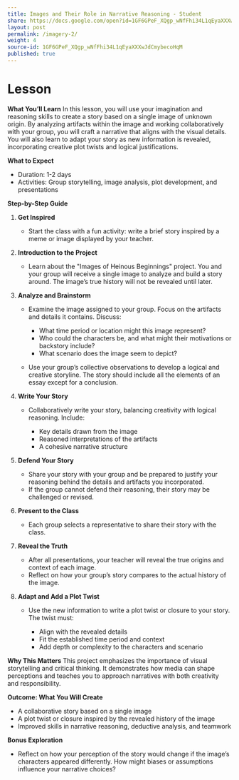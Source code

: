 ```yaml
---
title: Images and Their Role in Narrative Reasoning - Student
share: https://docs.google.com/open?id=1GF6GPeF_XQgp_wNfFhi34L1qEyaXXXwJdCmybecoHqM
layout: post
permalink: /imagery-2/
weight: 4
source-id: 1GF6GPeF_XQgp_wNfFhi34L1qEyaXXXwJdCmybecoHqM
published: true
---
```

# Lesson

<!--StartFragment-->

**What You’ll Learn** In this lesson, you will use your imagination and reasoning skills to create a story based on a single image of unknown origin. By analyzing artifacts within the image and working collaboratively with your group, you will craft a narrative that aligns with the visual details. You will also learn to adapt your story as new information is revealed, incorporating creative plot twists and logical justifications.

**What to Expect**

* Duration: 1-2 days
* Activities: Group storytelling, image analysis, plot development, and presentations

**Step-by-Step Guide**

1. **Get Inspired**

   * Start the class with a fun activity: write a brief story inspired by a meme or image displayed by your teacher.
2. **Introduction to the Project**

   * Learn about the "Images of Heinous Beginnings" project. You and your group will receive a single image to analyze and build a story around. The image’s true history will not be revealed until later.
3. **Analyze and Brainstorm**

   * Examine the image assigned to your group. Focus on the artifacts and details it contains. Discuss:

     * What time period or location might this image represent?
     * Who could the characters be, and what might their motivations or backstory include?
     * What scenario does the image seem to depict?
   * Use your group’s collective observations to develop a logical and creative storyline. The story should include all the elements of an essay except for a conclusion.
4. **Write Your Story**

   * Collaboratively write your story, balancing creativity with logical reasoning. Include:

     * Key details drawn from the image
     * Reasoned interpretations of the artifacts
     * A cohesive narrative structure
5. **Defend Your Story**

   * Share your story with your group and be prepared to justify your reasoning behind the details and artifacts you incorporated.
   * If the group cannot defend their reasoning, their story may be challenged or revised.
6. **Present to the Class**

   * Each group selects a representative to share their story with the class.
7. **Reveal the Truth**

   * After all presentations, your teacher will reveal the true origins and context of each image.
   * Reflect on how your group’s story compares to the actual history of the image.
8. **Adapt and Add a Plot Twist**

   * Use the new information to write a plot twist or closure to your story. The twist must:

     * Align with the revealed details
     * Fit the established time period and context
     * Add depth or complexity to the characters and scenario

**Why This Matters** This project emphasizes the importance of visual storytelling and critical thinking. It demonstrates how media can shape perceptions and teaches you to approach narratives with both creativity and responsibility.

**Outcome: What You Will Create**

* A collaborative story based on a single image
* A plot twist or closure inspired by the revealed history of the image
* Improved skills in narrative reasoning, deductive analysis, and teamwork

**Bonus Exploration**

* Reflect on how your perception of the story would change if the image’s characters appeared differently. How might biases or assumptions influence your narrative choices?

<!--EndFragment-->